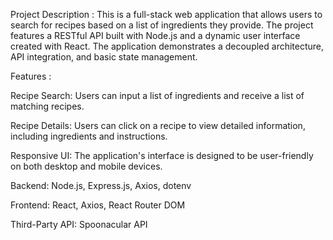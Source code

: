Project Description : 
This is a full-stack web application that allows users to search for recipes based on a list of ingredients they provide. The project features a RESTful API built with Node.js and a dynamic user interface created with React. The application demonstrates a decoupled architecture, API integration, and basic state management.

Features : 

Recipe Search: Users can input a list of ingredients and receive a list of matching recipes.

Recipe Details: Users can click on a recipe to view detailed information, including ingredients and instructions.

Responsive UI: The application's interface is designed to be user-friendly on both desktop and mobile devices.

Backend: Node.js, Express.js, Axios, dotenv

Frontend: React, Axios, React Router DOM

Third-Party API: Spoonacular API

